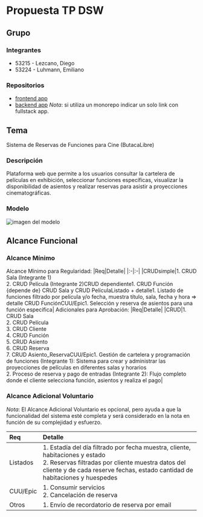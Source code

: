 # Propuesta TP DSW

## Grupo
### Integrantes
* 53215 - Lezcano, Diego
* 53224 - Luhmann, Emiliano

### Repositorios
* [frontend app](http://hyperlinkToGihubOrGitlab)
* [backend app](http://hyperlinkToGihubOrGitlab)
*Nota*: si utiliza un monorepo indicar un solo link con fullstack app.

## Tema
Sistema de Reservas de Funciones para Cine (ButacaLibre)
### Descripción
Plataforma web que permite a los usuarios consultar la cartelera de películas en exhibición, seleccionar funciones específicas, visualizar la disponibilidad de asientos y realizar reservas para asistir a proyecciones cinematográficas.

### Modelo
![imagen del modelo]()


## Alcance Funcional 

### Alcance Mínimo

Alcance Mínimo para Regularidad:
|Req|Detalle|
|:-|:-|
|CRUDsimple|1. CRUD Sala (Integrante 1)<br>2. CRUD Película (Integrante 2)CRUD dependiente1. CRUD Función {depende de} CRUD Sala y CRUD PelículaListado + detalle1. Listado de funciones filtrado por película y/o fecha, muestra título, sala, fecha y hora => detalle CRUD FunciónCUU/Epic1. Selección y reserva de asientos para una función específica|
Adicionales para Aprobación:
|Req|Detalle|
|CRUD|1. CRUD Sala<br>2. CRUD Película<br>3. CRUD Cliente<br>4. CRUD Función<br>5. CRUD Asiento<br>6. CRUD Reserva<br>7. CRUD Asiento_ReservaCUU/Epic1. Gestión de cartelera y programación de funciones (Integrante 1): Sistema para crear y administrar las proyecciones de películas en diferentes salas y horarios<br>2. Proceso de reserva y pago de entradas (Integrante 2): Flujo completo donde el cliente selecciona función, asientos y realiza el pago|


### Alcance Adicional Voluntario

*Nota*: El Alcance Adicional Voluntario es opcional, pero ayuda a que la funcionalidad del sistema esté completa y será considerado en la nota en función de su complejidad y esfuerzo.

|Req|Detalle|
|:-|:-|
|Listados |1. Estadía del día filtrado por fecha muestra, cliente, habitaciones y estado <br>2. Reservas filtradas por cliente muestra datos del cliente y de cada reserve fechas, estado cantidad de habitaciones y huespedes|
|CUU/Epic|1. Consumir servicios<br>2. Cancelación de reserva|
|Otros|1. Envío de recordatorio de reserva por email|

